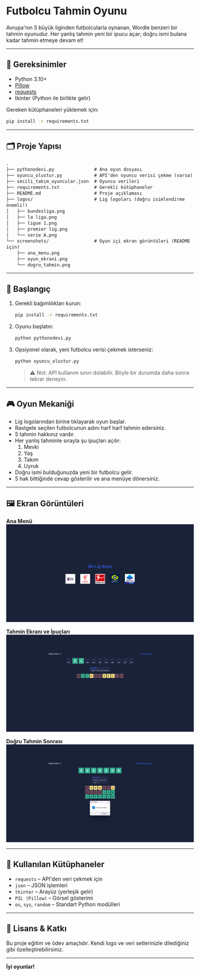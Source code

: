 # Futbolcu Tahmin Oyunu

Avrupa'nın 5 büyük liginden futbolcularla oynanan, Wordle benzeri bir tahmin oyunudur. Her yanlış tahmin yeni bir ipucu açar; doğru ismi bulana kadar tahmin etmeye devam et!

---

## 🐍 Gereksinimler

- Python 3.10+
- [Pillow](https://pypi.org/project/Pillow/)
- [requests](https://pypi.org/project/requests/)
- tkinter (Python ile birlikte gelir)

Gereken kütüphaneleri yüklemek için:

```bash
pip install -r requirements.txt
```

---

## 🗂️ Proje Yapısı

```
.
├── pythonodevi.py               # Ana oyun dosyası
├── oyuncu_olustur.py            # API'den oyuncu verisi çekme (varsa)
├── secili_takim_oyuncular.json  # Oyuncu verileri
├── requirements.txt             # Gerekli kütüphaneler
├── README.md                    # Proje açıklaması
├── logos/                       # Lig logoları (doğru isimlendirme önemli!)
│   ├── bundesliga.png
│   ├── la liga.png
│   ├── ligue 1.png
│   ├── premier lig.png
│   └── serie A.png
└── screenshots/                 # Oyun içi ekran görüntüleri (README için)
    ├── ana_menu.png
    ├── oyun_ekrani.png
    └── dogru_tahmin.png

```

---

## 🚀 Başlangıç

1. Gerekli bağımlılıkları kurun:

   ```bash
   pip install -r requirements.txt
   ```

2. Oyunu başlatın:

   ```bash
   python pythonodevi.py
   ```

3. Opsiyonel olarak, yeni futbolcu verisi çekmek isterseniz:

   ```bash
   python oyuncu_olustur.py
   ```

   > ⚠️ Not: API kullanım sınırı dolabilir. Böyle bir durumda daha sonra tekrar deneyin.

---

## 🎮 Oyun Mekaniği

- Lig logolarından birine tıklayarak oyun başlar.
- Rastgele seçilen futbolcunun adını harf harf tahmin edersiniz.
- 5 tahmin hakkınız vardır.
- Her yanlış tahminle sırayla şu ipuçları açılır:
  1. Mevki
  2. Yaş
  3. Takım
  4. Uyruk
- Doğru ismi bulduğunuzda yeni bir futbolcu gelir.
- 5 hak bittiğinde cevap gösterilir ve ana menüye dönersiniz.

---

## 🖼️ Ekran Görüntüleri

**Ana Menü**  
![Ana Menü](python_odev/screenshots/ana_menu.png)

**Tahmin Ekranı ve İpuçları**  
![Oyun Ekranı](python_odev/screenshots/oyun_ekranı.png)

**Doğru Tahmin Sonrası**  
![Doğru Tahmin](python_odev/screenshots/dogru_tahmin.png)

---

## 🧠 Kullanılan Kütüphaneler

- `requests` – API'den veri çekmek için
- `json` – JSON işlemleri
- `tkinter` – Arayüz (yerleşik gelir)
- `PIL (Pillow)` – Görsel gösterimi
- `os`, `sys`, `random` – Standart Python modülleri

---

## 📄 Lisans & Katkı

Bu proje eğitim ve ödev amaçlıdır. Kendi logo ve veri setlerinizle dilediğiniz gibi özelleştirebilirsiniz.

---

**İyi oyunlar!**
